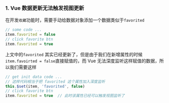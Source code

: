 ### 1. Vue 数据更新无法触发视图更新

在开发`收藏`功能时，需要手动给数据对象添加一个数据类似于`favorited`

```js
// some code ...
item.favorited = false
// click favorite btn
item.favorited = true
```

上文中的`favorited` 其实已经更新了，但是由于我们在新增属性的时候`item.favoirted = false`直接赋值的，而 Vue 无法深度监听这样赋值的数据，所以我们需要这样

```js
// get init data code ...
// 这样代码相当于把 favorited 这个属性加入深度监听
this.$set(item, 'favorited', false)
// click favorite btn
item.favorited = true  // 此时该属性已经可以触发视图监听了
```

